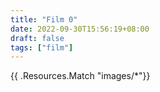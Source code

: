 ```yaml
---
title: "Film 0"
date: 2022-09-30T15:56:19+08:00
draft: false
tags: ["film"]
---
```

{{ .Resources.Match "images/*"}}